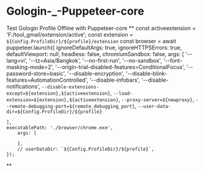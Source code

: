 # Gologin-_-Puppeteer-core
Test Gologin Profile Offline with Puppeteer-core
**
    const activeextension = 'F:/tool_gmail/extension/active';
    const extension = `${Config.ProfileDir}/${profile}/extension`
    const browser = await puppeteer.launch({
    ignoreDefaultArgs: true,
    ignoreHTTPSErrors: true,
    defaultViewport: null,
    headless: false,
    chromiumSandbox: false,
    args: [
        '--lang=vi',
        '--tz=Asia/Bangkok',
        '--no-first-run',
        '--no-sandbox',
        '--font-masking-mode=2',
        '--origin-trial-disabled-features=ConditionalFocus',
        '--password-store=basic',
        '--disable-encryption',
        '--disable-blink-features=AutomationControlled',
        '--disable-infobars',
        '--disable-notifications',
        `--disable-extensions-except=${extension},${activeextension}`,
        `--load-extension=${extension},${activeextension}`,
        `--proxy-server=${newproxy}`,
        `--remote-debugging-port=${remote_debugging_port}`,
        `--user-data-dir=${Config.ProfileDir}/${profile}`
       
    ],
    executablePath: './browser/chrome.exe',
        args: [
          
        ],
        // userDataDir: `${Config.ProfileDir}/${profile}`,
    });
**
